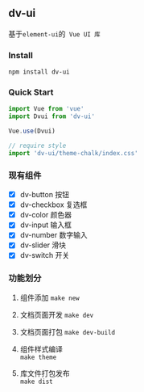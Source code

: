 ## dv-ui

基于` element-ui `的` Vue UI 库`  

### Install  

```
npm install dv-ui
```

### Quick Start  

```javascript
import Vue from 'vue'
import Dvui from 'dv-ui'

Vue.use(Dvui)

// require style
import 'dv-ui/theme-chalk/index.css'
```

### 现有组件  

- [x] dv-button 按钮  
- [x] dv-checkbox 复选框  
- [x] dv-color 颜色器  
- [x] dv-input 输入框  
- [x] dv-number 数字输入
- [x] dv-slider 滑块  
- [x] dv-switch 开关

### 功能划分　　

1. 组件添加
    `make new` 

2. 文档页面开发
    `make dev` 

3. 文档页面打包
    `make dev-build`

4. 组件样式编译  
    `make theme` 

5. 库文件打包发布  
    `make dist`  